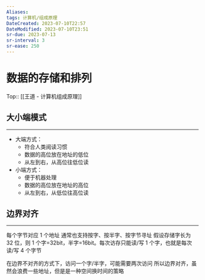 ```yaml
---
Aliases: 
tags: 计算机/组成原理 
DateCreated: 2023-07-10T22:57
DateModified: 2023-07-10T23:51
sr-due: 2023-07-13
sr-interval: 3
sr-ease: 250
---
```

# 数据的存储和排列
Top:: [[王道 - 计算机组成原理]]

## 大小端模式
---
- 大端方式：
	- 符合人类阅读习惯
	- 数据的高位放在地址的低位
	- 从左到右，从高位往低位读
- 小端方式：
	- 便于机器处理
	- 数据的高位放在地址的高位
	- 从左到右，从低位往高位读

## 边界对齐
---
每个字节对应 1 个地址
通常也支持按字、按半字、按字节寻址
假设存储字长为 32 位，则 1 个字=32bit，半字=16bit。每次访存只能读/写 1 个字，也就是每次读/写 4 个字节

在边界不对齐的方式下，访问一个字/半字，可能需要两次访问
所以边界对齐，虽然会浪费一些地址，但是是一种空间换时间的策略
